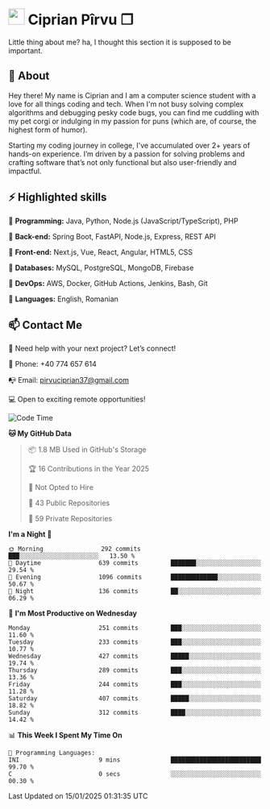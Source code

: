 # <img height="32px" src="https://user-images.githubusercontent.com/74038190/216122041-518ac897-8d92-4c6b-9b3f-ca01dcaf38ee.png"> Ciprian Pîrvu ❐ </h1>

Little thing about me? ha, I thought this section it is supposed to be important.

## 🧐 About

Hey there! My name is Ciprian and I am a computer science student with a love for all things coding and tech. When I'm not busy solving complex algorithms and debugging pesky code bugs, you can find me cuddling with my pet corgi or indulging in my passion for puns (which are, of course, the highest form of humor).

Starting my coding journey in college, I've accumulated over 2+ years of hands-on experience. I’m driven by a passion for solving problems and crafting software that’s not only functional but also user-friendly and impactful.


## ⚡ Highlighted skills

🎯 **Programming:** Java, Python, Node.js (JavaScript/TypeScript), PHP

🎯 **Back-end:** Spring Boot, FastAPI, Node.js, Express, REST API

🎯 **Front-end:** Next.js, Vue, React, Angular, HTML5, CSS

🎯 **Databases:** MySQL, PostgreSQL, MongoDB, Firebase

🎯 **DevOps:** AWS, Docker, GitHub Actions, Jenkins, Bash, Git

🎯 **Languages:** English, Romanian



## 📫 Contact Me

🤝 Need help with your next project? Let’s connect!

📱 Phone: +40 774 657 614

📭 Email: pirvuciprian37@gmail.com


💻 Open to exciting remote opportunities!

<!--START_SECTION:waka-->
![Code Time](http://img.shields.io/badge/Code%20Time-2%2C256%20hrs%2014%20mins-blue)

**🐱 My GitHub Data** 

> 📦 1.8 MB Used in GitHub's Storage 
 > 
> 🏆 16 Contributions in the Year 2025
 > 
> 🚫 Not Opted to Hire
 > 
> 📜 43 Public Repositories 
 > 
> 🔑 59 Private Repositories 
 > 
**I'm a Night 🦉** 

```text
🌞 Morning                292 commits         ███░░░░░░░░░░░░░░░░░░░░░░   13.50 % 
🌆 Daytime                639 commits         ███████░░░░░░░░░░░░░░░░░░   29.54 % 
🌃 Evening                1096 commits        █████████████░░░░░░░░░░░░   50.67 % 
🌙 Night                  136 commits         ██░░░░░░░░░░░░░░░░░░░░░░░   06.29 % 
```
📅 **I'm Most Productive on Wednesday** 

```text
Monday                   251 commits         ███░░░░░░░░░░░░░░░░░░░░░░   11.60 % 
Tuesday                  233 commits         ███░░░░░░░░░░░░░░░░░░░░░░   10.77 % 
Wednesday                427 commits         █████░░░░░░░░░░░░░░░░░░░░   19.74 % 
Thursday                 289 commits         ███░░░░░░░░░░░░░░░░░░░░░░   13.36 % 
Friday                   244 commits         ███░░░░░░░░░░░░░░░░░░░░░░   11.28 % 
Saturday                 407 commits         █████░░░░░░░░░░░░░░░░░░░░   18.82 % 
Sunday                   312 commits         ████░░░░░░░░░░░░░░░░░░░░░   14.42 % 
```


📊 **This Week I Spent My Time On** 

```text
💬 Programming Languages: 
INI                      9 mins              █████████████████████████   99.70 % 
C                        0 secs              ░░░░░░░░░░░░░░░░░░░░░░░░░   00.30 % 
```


 Last Updated on 15/01/2025 01:31:35 UTC
<!--END_SECTION:waka-->
